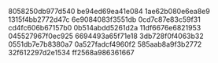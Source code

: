 8058250db977d540
be94ed69ea41e084
1ae62b080e6ea8e9
1315f4bb2772d47c
6e9084083f3551db
0cd7c87e83c59f31
cd4fc606b67157b0
0b514abdd5261d2a
11df6676e6821953
045527967f0ec925
6694493a65f71e18
3db728f0f4063b32
0551db7e7b8380a7
0a527fadcf4960f2
585aab8a9f3b2772
32f612297d2e1534
ff2568a986361667
